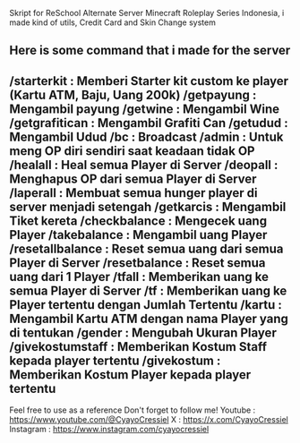 Skript for ReSchool Alternate Server
Minecraft Roleplay Series Indonesia, i made kind of utils, Credit Card and Skin Change system

Here is some command that i made for the server
--------------------------------------------------------------------------------------------------------
/starterkit <player>                : Memberi Starter kit custom ke player (Kartu ATM, Baju, Uang 200k)
/getpayung                          : Mengambil payung 
/getwine                            : Mengambil Wine
/getgrafitican                      : Mengambil Grafiti Can
/getudud                            : Mengambil Udud
/bc <text>                          : Broadcast
/admin                              : Untuk meng OP diri sendiri saat keadaan tidak OP
/healall                            : Heal semua Player di Server
/deopall                            : Menghapus OP dari semua Player di Server
/laperall                           : Membuat semua hunger player di server menjadi setengah
/getkarcis                          : Mengambil Tiket kereta
/checkbalance <player>              : Mengecek uang Player
/takebalance <player> <number>      : Mengambil uang Player
/resetallbalance                    : Reset semua uang dari semua Player di Server
/resetbalance <player>              : Reset semua uang dari 1 Player
/tfall <number>                     : Memberikan uang ke semua Player di Server
/tf <player> <number>               : Memberikan uang ke Player tertentu dengan Jumlah Tertentu
/kartu <player>                     : Mengambil Kartu ATM dengan nama Player yang di tentukan
/gender <text>                      : Mengubah Ukuran Player
/givekostumstaff <player>           : Memberikan Kostum Staff kepada player tertentu
/givekostum <player>                : Memberikan Kostum Player kepada player tertentu
--------------------------------------------------------------------------------------------------------

Feel free to use as a reference
Don't forget to follow me!
Youtube   : https://www.youtube.com/@CyayoCressiel
X         : https://x.com/CyayoCressiel
Instagram : https://www.instagram.com/cyayocressiel
